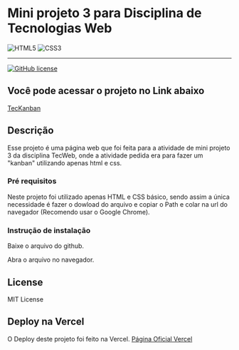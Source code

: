 # Mini projeto 3 para Disciplina de Tecnologias Web

![HTML5](https://img.shields.io/badge/html5-%23E34F26.svg?style=for-the-badge&logo=html5&logoColor=white)
![CSS3](https://img.shields.io/badge/css3-%231572B6.svg?style=for-the-badge&logo=css3&logoColor=white)

<hr>

[![GitHub license](https://img.shields.io/github/license/Naereen/StrapDown.js.svg)](https://github.com/Naereen/StrapDown.js/blob/master/LICENSE)

## Você pode acessar o projeto no Link abaixo

<a href="https://tec-kanban.vercel.app/" target="_blank">TecKanban</a>

## Descrição

Esse projeto é uma página web que foi feita para a atividade de mini projeto 3 da disciplina TecWeb, onde a atividade pedida era para fazer um "kanban" utilizando apenas html e css.

### Pré requisitos

Neste projeto foi utilizado apenas HTML e CSS básico, sendo assim a única necessidade é fazer o dowload do arquivo e copiar o Path e colar na url do navegador (Recomendo usar o Google Chrome).

### Instrução de instalação

Baixe o arquivo do github.

Abra o arquivo no navegador.

## License

MIT License

## Deploy na Vercel

O Deploy deste projeto foi feito na Vercel.
<a href="https://vercel.com/" target="_blank">Página Oficial Vercel</a>
